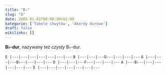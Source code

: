```yaml
---
title: "B♭"
slug: "b"
date: 2005-01-01T00:00:00+01:00
kategorie: ['Tabele chwytów', 'Akordy durowe']
draft: false
wikilinks: []
---
```

**B♭-dur**, nazywany też *czysty* B♭-dur.

`E |---|---|---|---|---|---|---`
`B |---|---|---D---|---|---|---`
`G |---|---|---B♭--|---|---|---`
`D |---|---|---F---|---|---|---`
`A |---B♭--|---|---|---|---|---`
`E |---|---|---|---|---|---|---`


